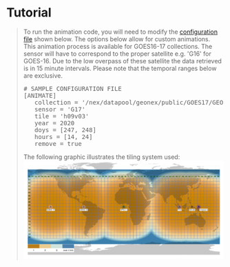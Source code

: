# Tutorial
>
>
> To run the animation code, you will need to modify the [configuration file](../nex/config/config.toml) shown below. The options below allow for custom animations. This animation process is available for GOES16-17 collections. The sensor will have to correspond to the proper satellite e.g. 'G16' for GOES-16. Due to the low overpass of these satellite the data retrieved is in 15 minute intervals. Please note that the temporal ranges below are exclusive.
>
> <pre>
> # SAMPLE CONFIGURATION FILE
> [ANIMATE]
>    collection = '/nex/datapool/geonex/public/GOES17/GEONEX-L1G/'
>    sensor = 'G17'
>    tile = 'h09v03'
>    year = 2020
>    doys = [247, 248]
>    hours = [14, 24]
>    remove = true
> </pre>
>
>The following graphic illustrates the tiling system used:
> <img src="img/globalgridsystem.png"/>
